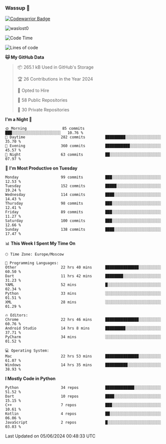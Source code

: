 ### Wassup 👋

[![Codewarrior Badge](https://www.codewars.com/users/waslost/badges/small)](https://www.codewars.com/users/waslost)

<p align="left"> <img src="https://komarev.com/ghpvc/?username=waslost0" alt="waslost0" /></p>

<!--START_SECTION:waka-->
![Code Time](http://img.shields.io/badge/Code%20Time-4%2C401%20hrs%2029%20mins-blue)

![Lines of code](https://img.shields.io/badge/From%20Hello%20World%20I%27ve%20Written-1.4%20million%20lines%20of%20code-blue)

**🐱 My GitHub Data** 

> 📦 265.1 kB Used in GitHub's Storage 
 > 
> 🏆 26 Contributions in the Year 2024
 > 
> 💼 Opted to Hire
 > 
> 📜 58 Public Repositories 
 > 
> 🔑 30 Private Repositories 
 > 
**I'm a Night 🦉** 

```text
🌞 Morning                85 commits          ███░░░░░░░░░░░░░░░░░░░░░░   10.76 % 
🌆 Daytime                282 commits         █████████░░░░░░░░░░░░░░░░   35.70 % 
🌃 Evening                360 commits         ███████████░░░░░░░░░░░░░░   45.57 % 
🌙 Night                  63 commits          ██░░░░░░░░░░░░░░░░░░░░░░░   07.97 % 
```
📅 **I'm Most Productive on Tuesday** 

```text
Monday                   99 commits          ███░░░░░░░░░░░░░░░░░░░░░░   12.53 % 
Tuesday                  152 commits         █████░░░░░░░░░░░░░░░░░░░░   19.24 % 
Wednesday                114 commits         ████░░░░░░░░░░░░░░░░░░░░░   14.43 % 
Thursday                 98 commits          ███░░░░░░░░░░░░░░░░░░░░░░   12.41 % 
Friday                   89 commits          ███░░░░░░░░░░░░░░░░░░░░░░   11.27 % 
Saturday                 100 commits         ███░░░░░░░░░░░░░░░░░░░░░░   12.66 % 
Sunday                   138 commits         ████░░░░░░░░░░░░░░░░░░░░░   17.47 % 
```


📊 **This Week I Spent My Time On** 

```text
🕑︎ Time Zone: Europe/Moscow

💬 Programming Languages: 
Other                    22 hrs 40 mins      ███████████████░░░░░░░░░░   60.50 % 
Dart                     11 hrs 42 mins      ████████░░░░░░░░░░░░░░░░░   31.23 % 
YAML                     52 mins             █░░░░░░░░░░░░░░░░░░░░░░░░   02.34 % 
Python                   33 mins             ░░░░░░░░░░░░░░░░░░░░░░░░░   01.51 % 
XML                      28 mins             ░░░░░░░░░░░░░░░░░░░░░░░░░   01.29 % 

🔥 Editors: 
Chrome                   22 hrs 46 mins      ███████████████░░░░░░░░░░   60.76 % 
Android Studio           14 hrs 8 mins       █████████░░░░░░░░░░░░░░░░   37.71 % 
PyCharm                  34 mins             ░░░░░░░░░░░░░░░░░░░░░░░░░   01.52 % 

💻 Operating System: 
Mac                      22 hrs 53 mins      ███████████████░░░░░░░░░░   61.07 % 
Windows                  14 hrs 35 mins      ██████████░░░░░░░░░░░░░░░   38.93 % 
```

**I Mostly Code in Python** 

```text
Python                   34 repos            █████████████░░░░░░░░░░░░   51.52 % 
Dart                     10 repos            ████░░░░░░░░░░░░░░░░░░░░░   15.15 % 
C++                      7 repos             ███░░░░░░░░░░░░░░░░░░░░░░   10.61 % 
Kotlin                   4 repos             ██░░░░░░░░░░░░░░░░░░░░░░░   06.06 % 
JavaScript               2 repos             █░░░░░░░░░░░░░░░░░░░░░░░░   03.03 % 
```




 Last Updated on 05/06/2024 00:48:33 UTC
<!--END_SECTION:waka-->

